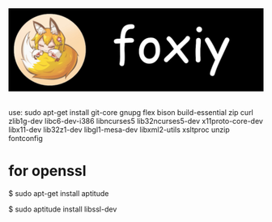 <div>
      <img src='https://github.com/foxiyofox/foxiyofox/blob/master/foufou_banner.jpg'>
</div>

##


use: sudo apt-get install git-core gnupg flex bison build-essential zip curl zlib1g-dev libc6-dev-i386 libncurses5 lib32ncurses5-dev x11proto-core-dev libx11-dev lib32z1-dev libgl1-mesa-dev libxml2-utils xsltproc unzip fontconfig

##

for openssl
===========

$ sudo apt-get install aptitude

$ sudo aptitude install libssl-dev
